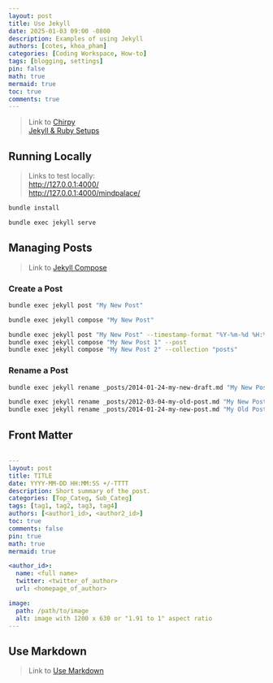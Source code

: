 ```yaml
---
layout: post
title: Use Jekyll
date: 2025-01-03 09:00 -0800
description: Examples of using Jekyll
authors: [cotes, khoa_pham]
categories: [Coding Workspace, How-to]
tags: [blogging, settings]
pin: false
math: true
mermaid: true
toc: true
comments: true
---
```


> Link to [Chirpy](https://chirpy.cotes.page)  
> [Jekyll & Ruby Setups](https://jekyllrb.com/docs/installation/)  

<!-- --- -->

## Running Locally

> Links to test locally:  
> <http://127.0.0.1:4000/>  
> <http://127.0.0.1:4000/mindpalace/>  

```bash
bundle install
```

```bash
bundle exec jekyll serve
```

## Managing Posts

> Link to [Jekyll Compose](https://github.com/jekyll/jekyll-compose)

### Create a Post

```bash
bundle exec jekyll post "My New Post"
```

```bash
bundle exec jekyll compose "My New Post"
```

```bash
bundle exec jekyll post "My New Post" --timestamp-format "%Y-%m-%d %H:%M:%S %z"  
bundle exec jekyll compose "My New Post 1" --post
bundle exec jekyll compose "My New Post 2" --collection "posts"
```

### Rename a Post

```bash
bundle exec jekyll rename _posts/2014-01-24-my-new-draft.md "My New Post"
```

```bash
bundle exec jekyll rename _posts/2012-03-04-my-old-post.md "My New Post" --now
bundle exec jekyll rename _posts/2014-01-24-my-new-post.md "My Old Post" --date "2012-03-04"
```

## Front Matter

```yaml

---
layout: post
title: TITLE
date: YYYY-MM-DD HH:MM:SS +/-TTTT
description: Short summary of the post.
categories: [Top_Categ, Sub_Categ]
tags: [tag1, tag2, tag3, tag4]
authors: [<author1_id>, <author2_id>]
toc: true
comments: false
pin: true
math: true
mermaid: true

<author_id>:
  name: <full name>
  twitter: <twitter_of_author>
  url: <homepage_of_author>

image:
  path: /path/to/image
  alt: image with 1200 x 630 or "1.91 to 1" aspect ratio
---

```

## Use Markdown 
> Link to [Use Markdown](https://khoapham1002.github.io/mindpalace/posts/use-markdown/)  